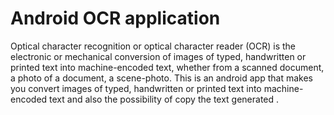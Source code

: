 # Android OCR application
Optical character recognition or optical character reader (OCR) is the electronic or mechanical conversion of images of typed, handwritten or printed text into machine-encoded text, whether from a scanned document, a photo of a document, a scene-photo.
This is an android app that makes you convert images of typed, handwritten or printed text into machine-encoded text and also the possibility of copy the text generated .
